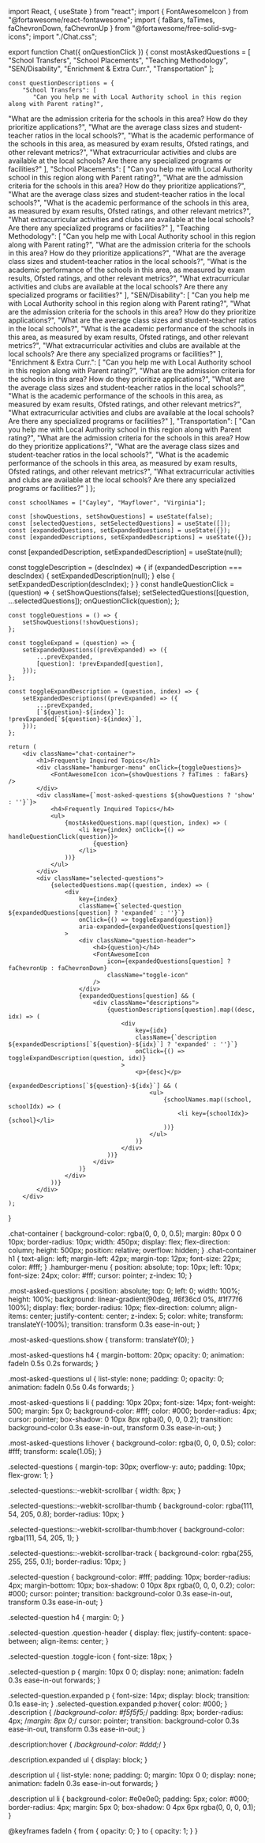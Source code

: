 import React, { useState } from "react";
import { FontAwesomeIcon } from "@fortawesome/react-fontawesome";
import { faBars, faTimes, faChevronDown, faChevronUp } from "@fortawesome/free-solid-svg-icons";
import "./Chat.css";

export function Chat({ onQuestionClick }) {
    const mostAskedQuestions = [
        "School Transfers",
        "School Placements",
        "Teaching Methodology",
        "SEN/Disability",
        "Enrichment & Extra Curr.",
        "Transportation"
    ];

    const questionDescriptions = {
        "School Transfers": [
           "Can you help me with Local Authority school in this region along with Parent rating?",
"What are the admission criteria for the schools in this area? How do they prioritize applications?",
"What are the average class sizes and student-teacher ratios in the local schools?",
"What is the academic performance of the schools in this area, as measured by exam results, Ofsted ratings, and other relevant metrics?",
"What extracurricular activities and clubs are available at the local schools? Are there any specialized programs or facilities?"
        ],
        "School Placements": [
           "Can you help me with Local Authority school in this region along with Parent rating?",
"What are the admission criteria for the schools in this area? How do they prioritize applications?",
"What are the average class sizes and student-teacher ratios in the local schools?",
"What is the academic performance of the schools in this area, as measured by exam results, Ofsted ratings, and other relevant metrics?",
"What extracurricular activities and clubs are available at the local schools? Are there any specialized programs or facilities?"
        ],
        "Teaching Methodology": [
            "Can you help me with Local Authority school in this region along with Parent rating?",
"What are the admission criteria for the schools in this area? How do they prioritize applications?",
"What are the average class sizes and student-teacher ratios in the local schools?",
"What is the academic performance of the schools in this area, as measured by exam results, Ofsted ratings, and other relevant metrics?",
"What extracurricular activities and clubs are available at the local schools? Are there any specialized programs or facilities?"
        ],
        "SEN/Disability": [
           "Can you help me with Local Authority school in this region along with Parent rating?",
"What are the admission criteria for the schools in this area? How do they prioritize applications?",
"What are the average class sizes and student-teacher ratios in the local schools?",
"What is the academic performance of the schools in this area, as measured by exam results, Ofsted ratings, and other relevant metrics?",
"What extracurricular activities and clubs are available at the local schools? Are there any specialized programs or facilities?"
        ],
        "Enrichment & Extra Curr.": [
            "Can you help me with Local Authority school in this region along with Parent rating?",
"What are the admission criteria for the schools in this area? How do they prioritize applications?",
"What are the average class sizes and student-teacher ratios in the local schools?",
"What is the academic performance of the schools in this area, as measured by exam results, Ofsted ratings, and other relevant metrics?",
"What extracurricular activities and clubs are available at the local schools? Are there any specialized programs or facilities?"
        ],
        "Transportation": [
            "Can you help me with Local Authority school in this region along with Parent rating?",
"What are the admission criteria for the schools in this area? How do they prioritize applications?",
"What are the average class sizes and student-teacher ratios in the local schools?",
"What is the academic performance of the schools in this area, as measured by exam results, Ofsted ratings, and other relevant metrics?",
"What extracurricular activities and clubs are available at the local schools? Are there any specialized programs or facilities?"
        ]
    };

    const schoolNames = ["Cayley", "Mayflower", "Virginia"];

    const [showQuestions, setShowQuestions] = useState(false);
    const [selectedQuestions, setSelectedQuestions] = useState([]);
    const [expandedQuestions, setExpandedQuestions] = useState({});
    const [expandedDescriptions, setExpandedDescriptions] = useState({});
    
const [expandedDescription, setExpandedDescription] = useState(null);

const toggleDescription = (descIndex) => {
  if (expandedDescription === descIndex) {
    setExpandedDescription(null); 
  } else {
    setExpandedDescription(descIndex);
  }
}
    const handleQuestionClick = (question) => {
        setShowQuestions(false);
        setSelectedQuestions([question, ...selectedQuestions]);
        onQuestionClick(question);
    };

    const toggleQuestions = () => {
        setShowQuestions(!showQuestions);
    };

    const toggleExpand = (question) => {
        setExpandedQuestions((prevExpanded) => ({
            ...prevExpanded,
            [question]: !prevExpanded[question],
        }));
    };

    const toggleExpandDescription = (question, index) => {
        setExpandedDescriptions((prevExpanded) => ({
            ...prevExpanded,
            [`${question}-${index}`]: !prevExpanded[`${question}-${index}`],
        }));
    };

    return (
        <div className="chat-container">
            <h1>Frequently Inquired Topics</h1>
            <div className="hamburger-menu" onClick={toggleQuestions}>
                <FontAwesomeIcon icon={showQuestions ? faTimes : faBars} />
            </div>
            <div className={`most-asked-questions ${showQuestions ? 'show' : ''}`}>
                <h4>Frequently Inquired Topics</h4>
                <ul>
                    {mostAskedQuestions.map((question, index) => (
                        <li key={index} onClick={() => handleQuestionClick(question)}>
                            {question}
                        </li>
                    ))}
                </ul>
            </div>
            <div className="selected-questions">
                {selectedQuestions.map((question, index) => (
                    <div
                        key={index}
                        className={`selected-question ${expandedQuestions[question] ? 'expanded' : ''}`}
                        onClick={() => toggleExpand(question)}
                        aria-expanded={expandedQuestions[question]}
                    >
                        <div className="question-header">
                            <h4>{question}</h4>
                            <FontAwesomeIcon
                                icon={expandedQuestions[question] ? faChevronUp : faChevronDown}
                                className="toggle-icon"
                            />
                        </div>
                        {expandedQuestions[question] && (
                            <div className="descriptions">
                                {questionDescriptions[question].map((desc, idx) => (
                                    <div
                                        key={idx}
                                        className={`description ${expandedDescriptions[`${question}-${idx}`] ? 'expanded' : ''}`}
                                        onClick={() => toggleExpandDescription(question, idx)}
                                    >
                                        <p>{desc}</p>
                                        {expandedDescriptions[`${question}-${idx}`] && (
                                            <ul>
                                                {schoolNames.map((school, schoolIdx) => (
                                                    <li key={schoolIdx}>{school}</li>
                                                ))}
                                            </ul>
                                        )}
                                    </div>
                                ))}
                            </div>
                        )}
                    </div>
                ))}
            </div>
        </div>
    );
}




.chat-container {
    background-color: rgba(0, 0, 0, 0.5);
    margin: 80px 0 0 10px;
    border-radius: 10px;
    width: 450px;
    display: flex;
    flex-direction: column;
    height: 500px;
    position: relative;
    overflow: hidden;
}
.chat-container h1 {
    text-align: left;
    margin-left: 42px;
    margin-top: 12px;
    font-size: 22px;
    color: #fff;
}
.hamburger-menu {
    position: absolute;
    top: 10px;
    left: 10px;
    font-size: 24px;
    color: #fff;
    cursor: pointer;
    z-index: 10;
}

.most-asked-questions {
    position: absolute;
    top: 0;
    left: 0;
    width: 100%;
    height: 100%;
    background: linear-gradient(90deg, #6f36cd 0%, #1f77f6 100%);
    display: flex;
    border-radius: 10px;
    flex-direction: column;
    align-items: center;
    justify-content: center;
    z-index: 5;
    color: white;
    transform: translateY(-100%);
    transition: transform 0.3s ease-in-out;
}

.most-asked-questions.show {
    transform: translateY(0);
}

.most-asked-questions h4 {
    margin-bottom: 20px;
    opacity: 0;
    animation: fadeIn 0.5s 0.2s forwards;
}

.most-asked-questions ul {
    list-style: none;
    padding: 0;
    opacity: 0;
    animation: fadeIn 0.5s 0.4s forwards;
}

.most-asked-questions li {
    padding: 10px 20px;
    font-size: 14px;
    font-weight: 500;
    margin: 5px 0;
    background-color: #fff;
    color: #000;
    border-radius: 4px;
    cursor: pointer;
    box-shadow: 0 10px 8px rgba(0, 0, 0, 0.2);
    transition: background-color 0.3s ease-in-out, transform 0.3s ease-in-out;
}

.most-asked-questions li:hover {
    background-color: rgba(0, 0, 0, 0.5);
    color: #fff;
    transform: scale(1.05);
}

.selected-questions {
    margin-top: 30px;
    overflow-y: auto;
    padding: 10px;
    flex-grow: 1;
}

.selected-questions::-webkit-scrollbar {
    width: 8px;
}

.selected-questions::-webkit-scrollbar-thumb {
    background-color: rgba(111, 54, 205, 0.8);
    border-radius: 10px;
}

.selected-questions::-webkit-scrollbar-thumb:hover {
    background-color: rgba(111, 54, 205, 1);
}

.selected-questions::-webkit-scrollbar-track {
    background-color: rgba(255, 255, 255, 0.1);
    border-radius: 10px;
}

.selected-question {
    background-color: #fff;
    padding: 10px;
    border-radius: 4px;
    margin-bottom: 10px;
    box-shadow: 0 10px 8px rgba(0, 0, 0, 0.2);
    color: #000;
    cursor: pointer;
    transition: background-color 0.3s ease-in-out, transform 0.3s ease-in-out;
}

.selected-question h4 {
    margin: 0;
}

.selected-question .question-header {
    display: flex;
    justify-content: space-between;
    align-items: center;
}

.selected-question .toggle-icon {
    font-size: 18px;
}

.selected-question p {
    margin: 10px 0 0;
    display: none;
    animation: fadeIn 0.3s ease-in-out forwards;
}

.selected-question.expanded p {
    font-size: 14px;
    display: block;
    transition: 0.1s ease-in;
}
.selected-question.expanded p:hover{
    color: #000;
}
.description {
    /*background-color: #f5f5f5;*/
    padding: 8px;
    border-radius: 4px;
    /*margin: 8px 0;*/
    cursor: pointer;
    transition: background-color 0.3s ease-in-out, transform 0.3s ease-in-out;
}

.description:hover {
    /*background-color: #ddd;*/
}

.description.expanded ul {
    display: block;
}

.description ul {
    list-style: none;
    padding: 0;
    margin: 10px 0 0;
    display: none;
    animation: fadeIn 0.3s ease-in-out forwards;
}

.description ul li {
    background-color: #e0e0e0;
    padding: 5px;
    color: #000;
    border-radius: 4px;
    margin: 5px 0;
    box-shadow: 0 4px 6px rgba(0, 0, 0, 0.1);
}

@keyframes fadeIn {
    from {
        opacity: 0;
    }
    to {
        opacity: 1;
    }
}
